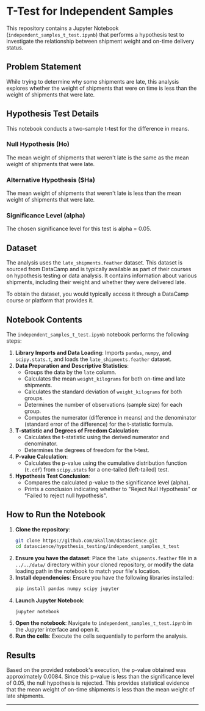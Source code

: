 # T-Test for Independent Samples
This repository contains a Jupyter Notebook (`independent_samples_t_test.ipynb`) that performs a hypothesis test to investigate the relationship between shipment weight and on-time delivery status.

## Problem Statement

While trying to determine why some shipments are late, this analysis explores whether the weight of shipments that were on time is less than the weight of shipments that were late.

## Hypothesis Test Details

This notebook conducts a two-sample t-test for the difference in means.

### Null Hypothesis (Ho)

The mean weight of shipments that weren't late is the same as the mean weight of shipments that were late.

### Alternative Hypothesis ($Ha)

The mean weight of shipments that weren't late is less than the mean weight of shipments that were late.

### Significance Level (alpha)

The chosen significance level for this test is alpha = 0.05.

## Dataset

The analysis uses the `late_shipments.feather` dataset. This dataset is sourced from DataCamp and is typically available as part of their courses on hypothesis testing or data analysis. It contains information about various shipments, including their weight and whether they were delivered late.

To obtain the dataset, you would typically access it through a DataCamp course or platform that provides it.


## Notebook Contents

The `independent_samples_t_test.ipynb` notebook performs the following steps:

1.  **Library Imports and Data Loading**: Imports `pandas`, `numpy`, and `scipy.stats.t`, and loads the `late_shipments.feather` dataset.
2.  **Data Preparation and Descriptive Statistics**:
      * Groups the data by the `late` column.
      * Calculates the mean `weight_kilograms` for both on-time and late shipments.
      * Calculates the standard deviation of `weight_kilograms` for both groups.
      * Determines the number of observations (sample size) for each group.
      * Computes the numerator (difference in means) and the denominator (standard error of the difference) for the t-statistic formula.
3.  **T-statistic and Degrees of Freedom Calculation**:
      * Calculates the t-statistic using the derived numerator and denominator.
      * Determines the degrees of freedom for the t-test.
4.  **P-value Calculation**:
      * Calculates the p-value using the cumulative distribution function (`t.cdf`) from `scipy.stats` for a one-tailed (left-tailed) test.
5.  **Hypothesis Test Conclusion**:
      * Compares the calculated p-value to the significance level (alpha).
      * Prints a conclusion indicating whether to "Reject Null Hypothesis" or "Failed to reject null hypothesis".

## How to Run the Notebook

1.  **Clone the repository**:
    ```bash
    git clone https://github.com/akallam/datascience.git
    cd datascience/hypothesis_testing/independent_samples_t_test
    ```
2.  **Ensure you have the dataset**: Place the `late_shipments.feather` file in a `../../data/` directory within your cloned repository, or modify the data loading path in the notebook to match your file's location.
3.  **Install dependencies**:
    Ensure you have the following libraries installed:
    ```bash
    pip install pandas numpy scipy jupyter
    ```
4.  **Launch Jupyter Notebook**:
    ```bash
    jupyter notebook
    ```
5.  **Open the notebook**: Navigate to `independent_samples_t_test.ipynb` in the Jupyter interface and open it.
6.  **Run the cells**: Execute the cells sequentially to perform the analysis.

## Results

Based on the provided notebook's execution, the p-value obtained was approximately 0.0084. Since this p-value is less than the significance level of 0.05, the null hypothesis is rejected. This provides statistical evidence that the mean weight of on-time shipments is less than the mean weight of late shipments.

-----